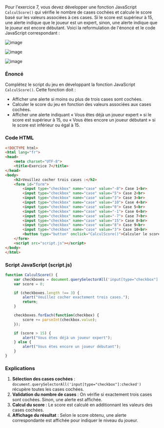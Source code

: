 Pour l'exercice 7, vous devez développer une fonction JavaScript `CalculScore()` qui vérifie le nombre de cases cochées et calcule le score basé sur les valeurs associées à ces cases. Si le score est supérieur à 15, une alerte indique que le joueur est un expert, sinon, une alerte indique que le joueur est encore débutant. Voici la reformulation de l'énoncé et le code JavaScript correspondant :

![image](https://github.com/user-attachments/assets/6357085b-6e06-4cb5-b470-2f2deac23fff)

![image](https://github.com/user-attachments/assets/3927be49-018d-4c66-8f33-92b3ca1d7bba)

![image](https://github.com/user-attachments/assets/37f8bc9e-2f4c-4fc6-a108-8f13394a6932)


### Énoncé 
Complétez le script du jeu en développant la fonction JavaScript `CalculScore()`. Cette fonction doit :
- Afficher une alerte si moins ou plus de trois cases sont cochées.
- Calculer le score du jeu en fonction des valeurs associées aux cases cochées.
- Afficher une alerte indiquant « Vous êtes déjà un joueur expert » si le score est supérieur à 15, ou « Vous êtes encore un joueur débutant » si le score est inférieur ou égal à 15.

### Code HTML
```html
<!DOCTYPE html>
<html lang="fr">
<head>
    <meta charset="UTF-8">
    <title>Exercice 7</title>
</head>
<body>
    <h2>Veuillez cocher trois cases :</h2>
    <form id="form">
        <input type="checkbox" name="case" value="-8"> Case 1<br>
        <input type="checkbox" name="case" value="5"> Case 2<br>
        <input type="checkbox" name="case" value="3"> Case 3<br>
        <input type="checkbox" name="case" value="10"> Case 4<br>
        <input type="checkbox" name="case" value="0"> Case 5<br>
        <input type="checkbox" name="case" value="-1"> Case 6<br>
        <input type="checkbox" name="case" value="-7"> Case 7<br>
        <input type="checkbox" name="case" value="15"> Case 8<br>
        <input type="checkbox" name="case" value="8"> Case 9<br>
        <input type="checkbox" name="case" value="3"> Case 10<br>
        <button type="button" onclick="CalculScore()">Calculer le score du jeu</button>
    </form>
    <script src="script.js"></script>
</body>
</html>
```

### Script JavaScript (script.js)
```javascript
function CalculScore() {
    var checkboxes = document.querySelectorAll('input[type="checkbox"]:checked');
    var score = 0;

    if (checkboxes.length !== 3) {
        alert("Veuillez cocher exactement trois cases.");
        return;
    }

    checkboxes.forEach(function(checkbox) {
        score += parseInt(checkbox.value);
    });

    if (score > 15) {
        alert("Vous êtes déjà un joueur expert");
    } else {
        alert("Vous êtes encore un joueur débutant");
    }
}
```

### Explications
1. **Sélection des cases cochées** : `document.querySelectorAll('input[type="checkbox"]:checked')` récupère toutes les cases cochées.
2. **Validation du nombre de cases** : On vérifie si exactement trois cases sont cochées. Sinon, une alerte est affichée.
3. **Calcul du score** : Le score est calculé en additionnant les valeurs des cases cochées.
4. **Affichage du résultat** : Selon le score obtenu, une alerte correspondante est affichée pour indiquer le niveau du joueur.

